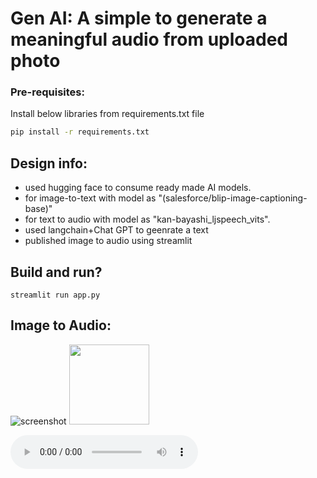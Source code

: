# Gen AI: A simple to generate a meaningful audio from uploaded photo

### Pre-requisites:
Install below libraries from requirements.txt file
```sh
pip install -r requirements.txt 
```
## Design info:
-   used hugging face to consume ready made AI models.
-   for image-to-text with model as "(salesforce/blip-image-captioning-base)" 
-   for text to audio with model as "kan-bayashi_ljspeech_vits". 
-   used langchain+Chat GPT to geenrate a text
-   published image to audio using streamlit
        
## Build and run?
    streamlit run app.py
## Image to Audio:

![screenshot](images/output.jpeg)
<img src="images/output.jpeg" width="128"/>

![screenshot](images/gen_audio_from_photo.flac)
        
        